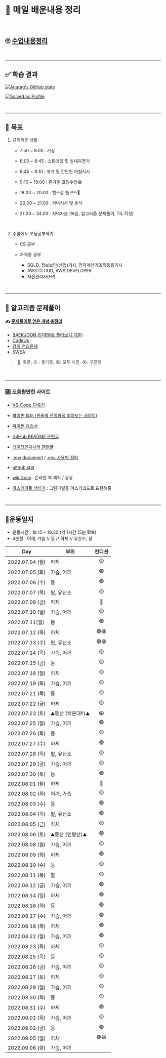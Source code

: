 # 📖 매일 배운내용 정리

​      

## 🙄 [수업내용정리](./TIL/README.md)  

​    

----

## ✅ 학습 결과

[![Anurag's GitHub stats](https://github-readme-stats.vercel.app/api?username=Yoonsik-Shin&show_icons=true)](https://github.com/anuraghazra/github-readme-stats)

[![Solved.ac Profile](http://mazassumnida.wtf/api/v2/generate_badge?boj=pocket0994)](https://solved.ac/pocket0994/)

​      

---

## 🎢 목표

1. 규칙적인 생활

   - 7:50 ~ 8:00 : 기상

   - 8:00 ~ 8:45 : 스트레칭 및 실내자전거

   - 8:45 ~ 9:10 : 씻기 및 간단한 아침식사

   - 9:10 ~ 18:00 : 즐거운 코딩수업😁

   - 18:00 ~ 20:00 : 헬스장 풀코스💪

   - 20:00 ~ 21:00 : 저녁식사 및 휴식

   - 21:00 ~ 24:00 : 저녁자습 (복습, 알고리즘 문제풀이, TIL 작성)


​     

2. 주말에도 코딩공부하기

   - CS 공부
   - 자격증 공부
   
     - SQLD, 정보보안(산업)기사, 전자계산기조직응용기사
     - AWS CLOUD, AWS DEVELOPER
     - 자산관리사(FP)
     

​    

---

## 🔞 알고리즘 문제풀이

#### ✍️ [문제풀이로 얻은 개념 총정리](./Algorism/README.md)  

- [BAEKJOON (단계별로 풀어보기 기준)](./Algorism/BAEKJOON/README.md)
- [CodeUp](./Algorism/Codeup)
- [강의 연습문제](./Algorism/연습문제)
- [SWEA](./Algorism/SWEA)

> 🔴: 못품, 🟡 : 풀이중, 🟢: 모두 해결, 😭: 구글링

​    

---

### #️⃣ 도움될만한 사이트

- [VS_Code_단축키](./TIPs/VS_Code_단축키.md)
- [파이썬 튜터 (한줄씩 진행과정 알아보는 사이트)](https://pythontutor.com/visualize.html#mode=edit)
- [파이썬 자습서](https://docs.python.org/ko/3/tutorial/index.html#the-python-tutorial)
- [GitHub README 관련글](https://hphk-edu.notion.site/GitHub-Profile-README-b447c5bcfd5043d787c7d6bb21817c63)
- [데이터엔지니어 관련글](https://github.com/Team-Neighborhood/I-want-to-study-Data-Science/wiki/%EB%8D%B0%EC%9D%B4%ED%84%B0-%EC%97%94%EC%A7%80%EB%8B%88%EC%96%B4)
- [.env document](https://github.com/theskumar/python-dotenv) / [.env 사용법 정리](./TIPs/env활용.md)
- [github stat](https://github.com/anuraghazra/github-readme-stats)
- [wikiDocs](https://wikidocs.net/) : 온라인 책 제작 / 공유
- [아스키아트 생성기](https://wepplication.github.io/tools/asciiArtGen/?fontSelector=Coinstak&userInput=%EC%95%84%EC%8A%A4%ED%82%A4) : 그림파일을 아스키코드로 표현해줌

  ​    

---

## 💪운동일지

- 운동시간 : 18:15 ~ 19:30 (약 1시간 15분 확보)
- 4분할 : 어깨, 가슴 // 등 // 하체 // 유산소, 팔

| Day             | 부위              | 컨디션 |
| --------------- | ----------------- | :----: |
| 2022.07.04 (월) | 하체              |   🟡    |
| 2022.07.05 (화) | 가슴, 어깨        |   🟢    |
| 2022.07.06 (수) | 등                |   🟢    |
| 2022.07.07 (목) | 팔, 유산소        |   🟡    |
| 2022.07.08 (금) | 하체              |   🔴    |
| 2022.07.10 (일) | 가슴, 어깨        |   🟡    |
| 2022.07.11(월)  | 등                |   🟢    |
| 2022.07.12 (화) | 하체              |   🟢😁   |
| 2022.07.13 (수) | 팔, 유산소        |   🟢😁   |
| 2022.07.14 (목) | 가슴, 어깨        |   🟡    |
| 2022.07.15 (금) | 등                |   🟡    |
| 2022.07.18 (월) | 하체              |   🟡    |
| 2022.07.19 (화) | 가슴, 어깨        |   🟡    |
| 2022.07.21 (목) | 등                |   🟡    |
| 2022.07.22 (금) | 하체              |   🟡    |
| 2022,07.23 (토) | ⛰️등산 (백운대!!)⛰️ |   😭    |
| 2022.07.25 (월) | 가슴, 어깨        |   🟢    |
| 2022.07.26 (화) | 등                |   🟡    |
| 2022.07.27 (수) | 하체              |   🟢    |
| 2022.07.28 (목) | 팔, 유산소        |   🟡    |
| 2022.07.29 (금) | 가슴, 어깨        |   🟡    |
| 2022.07.30 (토) | 등                |   🟢    |
| 2022.08.01 (월) | 하체              |   🔴    |
| 2022.08.02 (화) | 어깨, 가슴        |   🟡    |
| 2022.08.03 (수) | 등                |   🟢    |
| 2022.08.04 (목) | 팔, 유산소        |   🟢    |
| 2022.08.05 (금) | 하체              |   🟡    |
| 2022.08.06 (토) | ⛰️등산 (인왕산)⛰️   |   🟢    |
| 2022.08.08 (월) | 가슴, 어깨        |   🟡    |
| 2022.08.09 (화) | 하체              |   🟢    |
| 2022.08.10 (수) | 등                |   🟡    |
| 2022.08.11 (목) | 팔                |   🟡    |
| 2022.08.12 (금) | 가슴, 어깨        |   🟢    |
| 2022.08.14 (일) | 하체              |   🟢    |
| 2022.08.16 (화) | 등                |   🟢    |
| 2022.08.17 (수) | 가슴, 어깨        |   🟢    |
| 2022.08.18 (목) | 하체              |   🟢    |
| 2022.08.22 (월) | 가슴, 어깨        |   🟢    |
| 2022.08.23 (화) | 하체              |   🟡    |
| 2022.08.25 (목) | 등                |   🟡    |
| 2022.08.26 (금) | 가슴, 어깨        |   🟡    |
| 2022.08.27 (토) | 하체              |   🟡    |
| 2022.08.29 (월) | 가슴, 어깨        |   🟡    |
| 2022.08.30 (화) | 등                |   🟡    |
| 2022.08.31 (수) | 하체              |   🟢    |
| 2022.09.01 (목) | 가슴, 어깨        |   🟡    |
| 2022.09.02 (금) | 등                |   🟢    |
| 2022.09.05 (월) | 하체              |   🟢😁   |
| 2022.09.06 (화) | 가슴, 어깨        |        |
